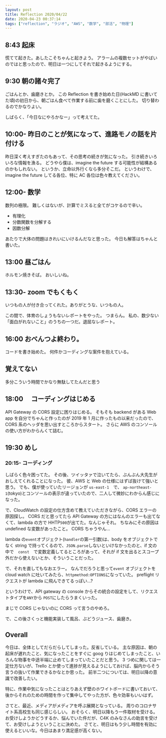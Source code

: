 ```yaml
---
layout: post
title: Reflection 2020/04/22
date: 2020-04-23 00:37:14
tags: ["reflection", "ラジオ", "AWS", "数学", "部活", "物理"]
---
```


## 8:43 起床

慌てて起きた。あしたこそちゃんと起きよう。
アラームの複数セットがやばいのではと思ったので、明日は一つにしてそれで起きるようにする。

## 9:30 朝の諸々完了

ごはんとか、歯磨きとか。
この Reflection を書き始めた日(HackMD に書いてた頃)の初日から、朝ごはん食べて作業する前に歯を磨くことにした。
切り替わるのでかなりよい。

しばらく、「今日なにやろかなー」って考えてた。

## 10:00- 昨日のことが気になって、進路モノの話を片付ける

昨日深く考えすぎたのもあって、その思考の続きが気になった。
引き続きいろいろな情報を漁る。
どうやら僕は、imagine the future する可能性が結構あるのかもしれない。
というか、立命以外行くなら多分そこだ。
というわけで、imagine the future してる各位、特に AC 各位は色々教えてください。

## 12:00- 数学

数列の極限。
難しくはないが、計算でミスると全てがコケるので辛い。

- 有理化
- 分数関数を分解する
- 因数分解

あたりで大体の問題はきれいにいけるんだなと思った。
今日も解答はちゃんと書いた。

## 13:00 昼ごはん

ホルモン焼きそば。
おいしいね。

## 13:30- zoom でもくもく

いつもの人が付き合ってくれた。ありがとうな、いつもの人。

この間で、体育のしょうもないレポートをやった。
つまらん。
私の、数少ない「面白がれないこと」のうちの一つだ。退屈なレポート。

## 16:00 おべんつよ終わり。

コードを書き始めた。
何件かコーディングな案件を抱えている。

## 覚えてない

多分こういう時間でかなり無駄してたんだと思う

## 18:00 　コーディングはじめる

API Gateway の CORS 設定に困りはじめる。
そもそも backend がある Web app を自分でちゃんと作ったのが 2019 年 1 月に作ったもの以来だったので、CORS 系のヘッダを思い出すところからスタート。
さらに AWS のコンソールの使い方がわからんくて詰む。

## 19:30 めし

### 20:15- コーディング

しばらく色々困ってた。
その後、ツイッタァで泣いてたら、ぶんぶん大先生がおしえてくれることになった。
彼、AWS と Web の仕様にはずば抜けて強いと思う。
でも、僕が使っていたリージョンが `us-east-1`　で、 `ap-northeast-1`(tokyo)とコンソールの表示が違っていたので、二人して微妙にわからん感じになった。

で、CloudWatch の設定の仕方含めて教えていただきながら、CORS エラーの原因探し。
CORS だと思ってたら API Gateway の方にはなんのエラーも出てなくて、lambda の方で HHTP`500`が出てた。なんじゃそれ。
ちなみにその原因は undefined な変数があったこと。
CORS ちゃうやん...

lambda の`event`オブジェクト(`handler`の第一引数)は、body をオブジェクトでなく string で持ってくるので、`JSON.parse`しないといけなかったのと、if 文の中で　`const`　で変数定義してるところがあって、それが if 文を出るとスコープ外だから使えないとか、そういうことだった。

で、それを直してもなおエラー。
なんでだろうと思って`event` オブジェクトを cloud watch に吐いてみたら、`httpmethod:OPTIONS`になっていた。
preflight リクエストが lambda に飛んできてるっぽい...?

というわけで、API gateway の console からその統合の設定をして、リクエストタイプを`ANY`から `POST`にしたらうまくいった。

まじで CORS じゃないのに CORS って言うのやめろ。

で、この後さくっと機能実装して風呂、ぶどうジュース、歯磨き。

## Overall

今日は、全体としてだらだらしてしまった。反省している。
主な原因は、朝の起床が遅れたこと、気になったことをすぐに goog りはじめてしまったこと、いろんな物事を中途半端に止めてしまっていたことだと思う。
3 つめに関しては一定仕方ないが、Trello とか使って進捗が見えるようにしておけば、脳内からそう言うの抜いて作業できるかなとか思った。
前半二つについては、明日以降の意識で改善したい。

特に、作業中気になったことはとりあえず壁のホワイトボードに書いておいて、後からそれのための時間を作って集中してやった方が、色々効率もいいはず。

さてと、最近、メディアがメディアを呼ぶ展開となっている。
周りのコロナサイト系高校生も同じ感じらしい。
おそらく、明日以降もう一件取材を受ける。
お受けしようかどうするか、悩んでいた件だが、C4K のみなさんの助言を受けて、お受けしようということに決めた。
さてと、明日はもう少し時間を有効に使えるといいな。今日はあまり満足感が高くない。
